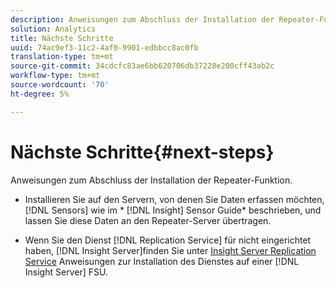 ```yaml
---
description: Anweisungen zum Abschluss der Installation der Repeater-Funktion.
solution: Analytics
title: Nächste Schritte
uuid: 74ac9ef3-11c2-4af0-9901-edbbcc8ac0fb
translation-type: tm+mt
source-git-commit: 34cdcfc83ae6bb620706db37228e200cff43ab2c
workflow-type: tm+mt
source-wordcount: '70'
ht-degree: 5%

---
```



# Nächste Schritte{#next-steps}

Anweisungen zum Abschluss der Installation der Repeater-Funktion.

* Installieren Sie auf den Servern, von denen Sie Daten erfassen möchten, [!DNL Sensors] wie im * [!DNL Insight] Sensor Guide* beschrieben, und lassen Sie diese Daten an den Repeater-Server übertragen.

* Wenn Sie den Dienst [!DNL Replication Service] für nicht eingerichtet haben, [!DNL Insight Server]finden Sie unter [Insight Server Replication Service](../../../../home/c-inst-svr/c-ins-svr-rep-svc/c-ins-svr-rep-svc.md#concept-926e654e80d943a0b6ac44a82a510d92) Anweisungen zur Installation des Dienstes auf einer [!DNL Insight Server] FSU.

